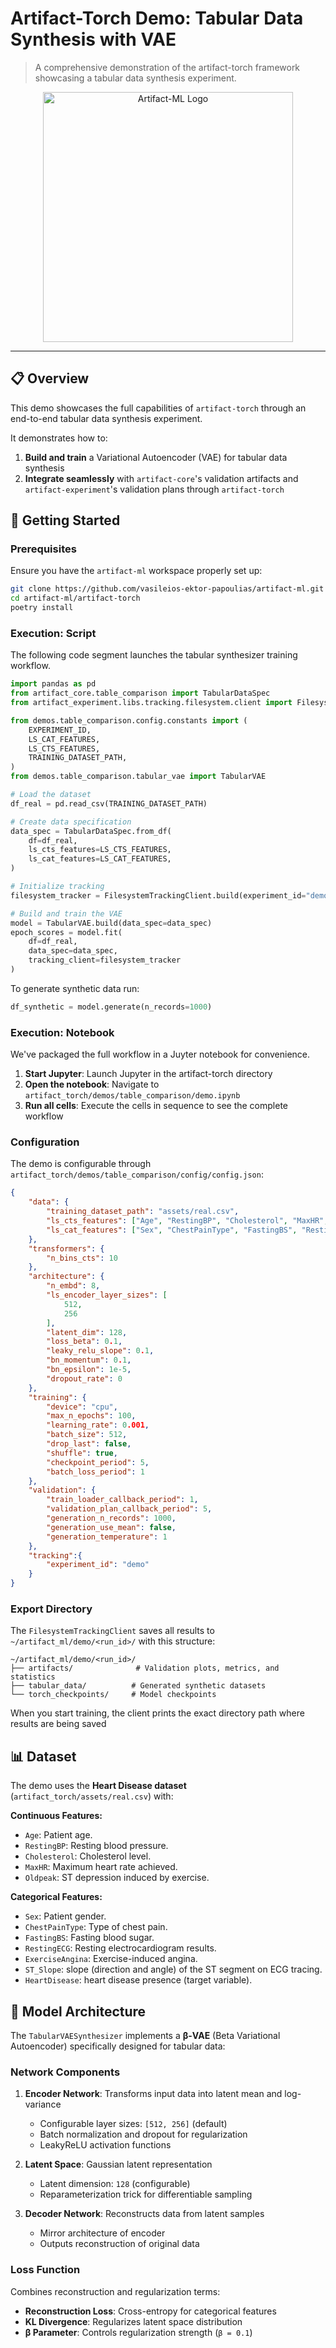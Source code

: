 # Artifact-Torch Demo: Tabular Data Synthesis with VAE

> A comprehensive demonstration of the artifact-torch framework showcasing a tabular data synthesis experiment.

<p align="center">
  <img src="../../assets/artifact_ml_logo.svg" width="400" alt="Artifact-ML Logo">
</p>

---

## 📋 Overview

This demo showcases the full capabilities of `artifact-torch` through an end-to-end tabular data synthesis experiment.

It demonstrates how to:

1. **Build and train** a Variational Autoencoder (VAE) for tabular data synthesis
2. **Integrate seamlessly** with `artifact-core`'s validation artifacts and `artifact-experiment`'s validation plans through `artifact-torch`

## 🚀 Getting Started

### Prerequisites

Ensure you have the `artifact-ml` workspace properly set up:

```bash
git clone https://github.com/vasileios-ektor-papoulias/artifact-ml.git
cd artifact-ml/artifact-torch
poetry install
```

### Execution: Script

The following code segment launches the tabular synthesizer training workflow.

```python
import pandas as pd
from artifact_core.table_comparison import TabularDataSpec
from artifact_experiment.libs.tracking.filesystem.client import FilesystemTrackingClient

from demos.table_comparison.config.constants import (
    EXPERIMENT_ID,
    LS_CAT_FEATURES,
    LS_CTS_FEATURES,
    TRAINING_DATASET_PATH,
)
from demos.table_comparison.tabular_vae import TabularVAE

# Load the dataset
df_real = pd.read_csv(TRAINING_DATASET_PATH)

# Create data specification
data_spec = TabularDataSpec.from_df(
    df=df_real,
    ls_cts_features=LS_CTS_FEATURES,
    ls_cat_features=LS_CAT_FEATURES,
)

# Initialize tracking
filesystem_tracker = FilesystemTrackingClient.build(experiment_id="demo")

# Build and train the VAE
model = TabularVAE.build(data_spec=data_spec)
epoch_scores = model.fit(
    df=df_real, 
    data_spec=data_spec, 
    tracking_client=filesystem_tracker
)
```

To generate synthetic data run:

```python
df_synthetic = model.generate(n_records=1000)
```

### Execution: Notebook

We've packaged the full workflow in a Juyter notebook for convenience.

1. **Start Jupyter**: Launch Jupyter in the artifact-torch directory
2. **Open the notebook**: Navigate to `artifact_torch/demos/table_comparison/demo.ipynb`
3. **Run all cells**: Execute the cells in sequence to see the complete workflow

### Configuration

The demo is configurable through `artifact_torch/demos/table_comparison/config/config.json`:

```json
{
    "data": {
        "training_dataset_path": "assets/real.csv",
        "ls_cts_features": ["Age", "RestingBP", "Cholesterol", "MaxHR", "Oldpeak"],
        "ls_cat_features": ["Sex", "ChestPainType", "FastingBS", "RestingECG", "ExerciseAngina", "ST_Slope", "HeartDisease"]
    },
    "transformers": {
        "n_bins_cts": 10
    },
    "architecture": {
        "n_embd": 8,
        "ls_encoder_layer_sizes": [
            512,
            256
        ],
        "latent_dim": 128,
        "loss_beta": 0.1,
        "leaky_relu_slope": 0.1,
        "bn_momentum": 0.1,
        "bn_epsilon": 1e-5,
        "dropout_rate": 0
    },
    "training": {
        "device": "cpu",
        "max_n_epochs": 100,
        "learning_rate": 0.001,
        "batch_size": 512,
        "drop_last": false,
        "shuffle": true,
        "checkpoint_period": 5,
        "batch_loss_period": 1
    },
    "validation": {
        "train_loader_callback_period": 1,
        "validation_plan_callback_period": 5,
        "generation_n_records": 1000,
        "generation_use_mean": false,
        "generation_temperature": 1
    },
    "tracking":{
        "experiment_id": "demo"
    }
}
```

### Export Directory

The `FilesystemTrackingClient` saves all results to `~/artifact_ml/demo/<run_id>/` with this structure:

```
~/artifact_ml/demo/<run_id>/
├── artifacts/              # Validation plots, metrics, and statistics
├── tabular_data/          # Generated synthetic datasets  
└── torch_checkpoints/     # Model checkpoints
```

When you start training, the client prints the exact directory path where results are being saved

## 📊 Dataset

The demo uses the **Heart Disease dataset** (`artifact_torch/assets/real.csv`) with:

**Continuous Features:**
- `Age`: Patient age.
- `RestingBP`: Resting blood pressure.
- `Cholesterol`: Cholesterol level.
- `MaxHR`: Maximum heart rate achieved.
- `Oldpeak`: ST depression induced by exercise.

**Categorical Features:**
- `Sex`: Patient gender.
- `ChestPainType`: Type of chest pain.
- `FastingBS`: Fasting blood sugar.
- `RestingECG`: Resting electrocardiogram results.
- `ExerciseAngina`: Exercise-induced angina.
- `ST_Slope`: slope (direction and angle) of the ST segment on ECG tracing.
- `HeartDisease`: heart disease presence (target variable).

## 🎯 Model Architecture

The `TabularVAESynthesizer` implements a **β-VAE** (Beta Variational Autoencoder) specifically designed for tabular data:

### Network Components

1. **Encoder Network**: Transforms input data into latent mean and log-variance
   - Configurable layer sizes: `[512, 256]` (default)
   - Batch normalization and dropout for regularization
   - LeakyReLU activation functions

2. **Latent Space**: Gaussian latent representation
   - Latent dimension: `128` (configurable)
   - Reparameterization trick for differentiable sampling

3. **Decoder Network**: Reconstructs data from latent samples
   - Mirror architecture of encoder
   - Outputs reconstruction of original data

### Loss Function

Combines reconstruction and regularization terms:
- **Reconstruction Loss**: Cross-entropy for categorical features
- **KL Divergence**: Regularizes latent space distribution
- **β Parameter**: Controls regularization strength (`β = 0.1`)